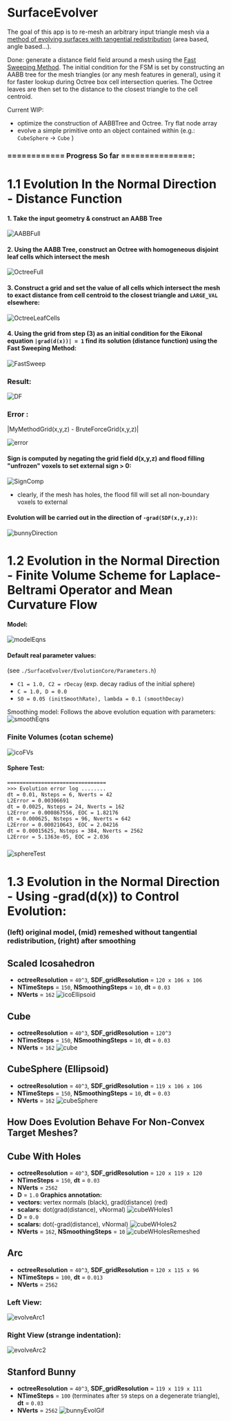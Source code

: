 # SurfaceEvolver

The goal of this app is to re-mesh an arbitrary input triangle mesh via a [method of evolving surfaces with tangential redistribution](http://www.math.sk/mikula/mrss_SISC.pdf) (area based, angle based...).

Done: generate a distance field field around a mesh using the [Fast Sweeping Method](https://graphics.stanford.edu/courses/cs468-03-fall/Papers/zhao_fastsweep1.pdf). The initial condition for the FSM is set by constructing an AABB tree for the mesh triangles (or any mesh features in general), using it for faster lookup during Octree box cell intersection queries. The Octree leaves are then set to the distance to the closest triangle to the cell centroid.

Current WIP: 

- optimize the construction of AABBTree and Octree. Try flat node array
- evolve a simple primitive onto an object contained within (e.g.: `CubeSphere` -> `Cube` )

### ============ Progress So far ===============:

# 1.1 Evolution In the Normal Direction - Distance Function

#### 1. Take the input geometry & construct an AABB Tree
![AABBFull](https://github.com/MCInversion/SurfaceEvolverDevelop/blob/master/SurfaceEvolver/Images/BunnyAABBNodes.jpg)

#### 2. Using the AABB Tree, construct an Octree with homogeneous disjoint leaf cells which intersect the mesh

![OctreeFull](https://github.com/MCInversion/SurfaceEvolverDevelop/blob/master/SurfaceEvolver/Images/BunnyOctreeFull.jpg)

#### 3. Construct a grid and set the value of all cells which intersect the mesh to exact distance from cell centroid to the closest triangle and `LARGE_VAL` elsewhere:
![OctreeLeafCells](https://github.com/MCInversion/SurfaceEvolverDevelop/blob/master/SurfaceEvolver/Images/BunnyOctreeLeafCells.jpg)

#### 4. Using the grid from step (3) as an initial condition for the Eikonal equation `|grad(d(x))| = 1` find its solution (distance function) using the Fast Sweeping Method:
![FastSweep](https://github.com/MCInversion/SurfaceEvolverDevelop/blob/master/SurfaceEvolver/Images/FS_resized.gif)

### Result:
![DF](https://github.com/MCInversion/SurfaceEvolverDevelop/blob/master/SurfaceEvolver/Images/BunnySDF_FS.jpg)
### Error :
|MyMethodGrid(x,y,z) - BruteForceGrid(x,y,z)|

![error](https://github.com/MCInversion/SurfaceEvolverDevelop/blob/master/SurfaceEvolver/Images/BunnySDF_FS_Error.jpg)

#### Sign is computed by negating the grid field d(x,y,z) and flood filling "unfrozen" voxels to set external sign > 0:
![SignComp](https://github.com/MCInversion/SurfaceEvolverDevelop/blob/master/SurfaceEvolver/Images/BunnySDF_Sign.jpg)

- clearly, if the mesh has holes, the flood fill will set all non-boundary voxels to external

#### Evolution will be carried out in the direction of `-grad(SDF(x,y,z))`:
![bunnyDirection](https://github.com/MCInversion/SurfaceEvolverDevelop/blob/master/SurfaceEvolver/Images/EvolutionInBunyDirection3D.jpg)

# 1.2 Evolution in the Normal Direction - Finite Volume Scheme for Laplace-Beltrami Operator and Mean Curvature Flow
#### Model:
![modelEqns](https://github.com/MCInversion/SurfaceEvolverDevelop/blob/master/SurfaceEvolver/Images/EvolutionModel.jpg)
#### Default real parameter values:
(see `./SurfaceEvolver/EvolutionCore/Parameters.h`)
- `C1 = 1.0, C2 = rDecay` (exp. decay radius of the initial sphere)
- `C = 1.0, D = 0.0`
- `S0 = 0.05 (initSmoothRate), lambda = 0.1 (smoothDecay)`

Smoothing model: Follows the above evolution equation with parameters:
![smoothEqns](https://github.com/MCInversion/SurfaceEvolverDevelop/blob/master/SurfaceEvolver/Images/SmoothingModel.jpg)

### Finite Volumes (cotan scheme)
![icoFVs](https://github.com/MCInversion/SurfaceEvolverDevelop/blob/master/SurfaceEvolver/Images/IcoSphereFVBuilding.gif)

#### Sphere Test:
```
================================
>>> Evolution error log ........
dt = 0.01, Nsteps = 6, Nverts = 42
L2Error = 0.00306691
dt = 0.0025, Nsteps = 24, Nverts = 162
L2Error = 0.000867556, EOC = 1.82176
dt = 0.000625, Nsteps = 96, Nverts = 642
L2Error = 0.000210643, EOC = 2.04216
dt = 0.00015625, Nsteps = 384, Nverts = 2562
L2Error = 5.1363e-05, EOC = 2.036
```

##### 
![sphereTest](https://github.com/MCInversion/SurfaceEvolverDevelop/blob/master/SurfaceEvolver/Images/ShrinkingSphere.gif)

# 1.3 Evolution in the Normal Direction - Using -grad(d(x)) to Control Evolution:
### (left)  original model, (mid) remeshed without tangential redistribution,  (right) after smoothing

## Scaled Icosahedron
- **octreeResolution** = `40^3`, **SDF_gridResolution** = `120 x 106 x 106`
- **NTimeSteps** = `150`, **NSmoothingSteps** = `10`, **dt** = `0.03`
- **NVerts** = `162`
![icoEllipsoid](https://github.com/MCInversion/SurfaceEvolverDevelop/blob/master/SurfaceEvolver/Images/IcoSphereBasicRemesh.jpg)

## Cube
- **octreeResolution** = `40^3`, **SDF_gridResolution** = `120^3`
- **NTimeSteps** = `150`, **NSmoothingSteps** = `10`, **dt** = `0.03`
- **NVerts** = `162`
![cube](https://github.com/MCInversion/SurfaceEvolverDevelop/blob/master/SurfaceEvolver/Images/CubeBasicRemesh.jpg)

## CubeSphere (Ellipsoid)
- **octreeResolution** = `40^3`, **SDF_gridResolution** = `119 x 106 x 106`
- **NTimeSteps** = `150`, **NSmoothingSteps** = `10`, **dt** = `0.03`
- **NVerts** = `162`
![cubeSphere](https://github.com/MCInversion/SurfaceEvolverDevelop/blob/master/SurfaceEvolver/Images/CubeSphereBasicRemesh.jpg)

## How Does Evolution Behave For Non-Convex Target Meshes?

## Cube With Holes
- **octreeResolution** = `40^3`, **SDF_gridResolution** = `120 x 119 x 120`
- **NTimeSteps** = `150`, **dt** = `0.03`
- **NVerts** = `2562`
- **D** = `1.0`
**Graphics annotation:**
- **vectors:** vertex normals (black), grad(distance) (red)
- **scalars:** dot(grad(distance), vNormal)
![cubeWHoles1](https://github.com/MCInversion/SurfaceEvolverDevelop/blob/master/SurfaceEvolver/Images/CubeWithHolesBasicDot.gif)
- **D** = `0.0`
- **scalars:** dot(-grad(distance), vNormal)
![cubeWHoles2](https://github.com/MCInversion/SurfaceEvolverDevelop/blob/master/SurfaceEvolver/Images/CubeWithHolesJustDot.gif)
- **NVerts** = `162`, **NSmoothingSteps** = `10`
![cubeWHolesRemeshed](https://github.com/MCInversion/SurfaceEvolverDevelop/blob/master/SurfaceEvolver/Images/CubeWithHolesBasicRemesh.jpg)

## Arc
- **octreeResolution** = `40^3`, **SDF_gridResolution** = `120 x 115 x 96`
- **NTimeSteps** = `100`, **dt** = `0.013`
- **NVerts** = `2562`
### Left View:
![evolveArc1](https://github.com/MCInversion/SurfaceEvolverDevelop/blob/master/SurfaceEvolver/Images/evolUpdateSend1.gif)
### Right View (strange indentation):
![evolveArc2](https://github.com/MCInversion/SurfaceEvolverDevelop/blob/master/SurfaceEvolver/Images/evolUpdateSend2.gif)

## Stanford Bunny
- **octreeResolution** = `40^3`, **SDF_gridResolution** = `119 x 119 x 111`
- **NTimeSteps** = `100` (terminates after `59` steps on a degenerate triangle), **dt** = `0.03`
- **NVerts** = `2562`
![bunnyEvolGif](https://github.com/MCInversion/SurfaceEvolverDevelop/blob/master/SurfaceEvolver/Images/BunnyEvolution.gif)

